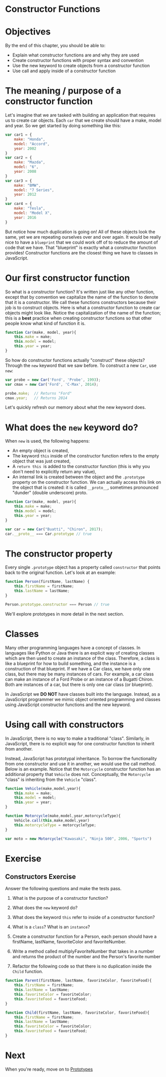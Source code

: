 # Constructor Functions

# Objectives

By the end of this chapter, you should be able to:

- Explain what constructor functions are and why they are used
- Create constructor functions with proper syntax and convention
- Use the new keyword to create objects from a constructor function
- Use call and apply inside of a constructor function

# The meaning / purpose of a constructor function

Let's imagine that we are tasked with building an application that requires us to create car objects. Each `car` that we create should have a make, model and year. So we get started by doing something like this:

```js
var car1 = {
    make: "Honda",
    model: "Accord",
    year: 2002
}
var car2 = {
    make: "Mazda",
    model: "6",
    year: 2008
}
var car3 = {
    make: "BMW",
    model: "7 Series",
    year: 2012
}
var car4 = {
    make: "Tesla",
    model: "Model X",
    year: 2016
}
```

But notice how much duplication is going on! All of these objects look the same, yet we are repeating ourselves over and over again. It would be really nice to have a `blueprint` that we could work off of to reduce the amount of code that we have. That "blueprint" is exactly what a constructor function provides! Constructor functions are the closest thing we have to classes in JavaScript.

# Our first constructor function

So what is a constructor function? It's written just like any other function, except that by convention we capitalize the name of the function to denote that it is a constructor. We call these functions constructors because their job is to construct objects. Here is what a constructor function to create car objects might look like. Notice the capitalization of the name of the function; this is a **best** practice when creating constructor functions so that other people know what kind of function it is.

```js
function Car(make, model, year){
    this.make = make;
    this.model = model;
    this.year = year;
}
```

So how do constructor functions actually "construct" these objects? Through the `new` keyword that we saw before. To construct a new `Car`, use `new`:

```js
var probe = new Car('Ford', 'Probe', 1993);
var cmax = new Car('Ford', 'C-Max', 2014);

probe.make;  // Returns "Ford"
cmax.year;   // Returns 2014
```

Let's quickly refresh our memory about what the new keyword does.

# What does the `new` keyword do?

When `new` is used, the following happens:

- An empty object is created,
- The keyword `this` inside of the constructor function refers to the empty object that was just created,
- A `return this `is added to the constructor function (this is why you don't need to explicitly return any value),
- An internal link is created between the object and the `.prototype` property on the constructor function. We can actually access this link on the object that is created: it is called `__proto__`, sometimes pronounced "dunder" (double underscore) proto.

```js
function Car(make, model, year){
    this.make = make;
    this.model = model;
    this.year = year;
}

var car = new Car("Buatti", "Chiron", 2017);
car.__proto__ === Car.prototype // true
```

# The constructor property

Every single `.prototype` object has a property called `constructor` that points back to the original function. Let's look at an example:

```js
function Person(firstName, lastName) {
    this.firstName = firstName;
    this.lastName = lastName;
}

Person.prototype.constructor === Person // true
```

We'll explore prototypes in more detail in the next section.

# Classes

Many other programming languages have a concept of classes. In languages like Python or Java there is an explicit way of creating classes which are then used to create an instance of the class. Therefore, a class is like a blueprint for how to build something, and the instance is a construction of that blueprint. If we have a Car class, we have only one class, but there may be many instances of cars. For example, a car class can make an instance of a Ford Probe or an instance of a Bugatti Chiron. Both are instances of a car, but there is only one car class (or blueprint).

In JavaScript we **DO NOT** have classes built into the language. Instead, as a JavaScript programmer we mimic object oriented programming and classes using JavaScript constructor functions and the new keyword.

# Using call with constructors

In JavaScript, there is no way to make a traditional "class". Similarly, in JavaScript, there is no explicit way for one constructor function to inherit from another.

Instead, JavaScript has prototypal inheritance. To borrow the functionality from one constructor and use it in another, we would use the call method. Below is an example. Notice that the `Motorcycle` constructor function has an additional property that `Vehicle` does not. Conceptually, the `Motorcycle` "class" is inheriting from the `Vehicle` "class".

```js
function Vehicle(make,model,year){
    this.make = make;
    this.model = model;
    this.year = year;
}

function Motorcycle(make,model,year,motorcycleType){
    Vehicle.call(this,make,model,year)
    this.motorcycleType = motorcycleType;
}

var moto = new Motorcycle("Kawasaki", "Ninja 500", 2006, "Sports")
```

# Exercise

## Constructors Exercise

Answer the following questions and make the tests pass.

1. What is the purpose of a constructor function? 

2. What does the `new` keyword do?

3. What does the keyword `this` refer to inside of a constructor function? 

4. What is a `class`? What is an `instance`?

5. Create a constructor function for a Person, each person should have a firstName, lastName, favoriteColor and favoriteNumber.

6. Write a method called multiplyFavoriteNumber that takes in a number and returns the product of the number and the Person's favorite number

7. Refactor the following code so that there is no duplication inside the `Child` function.

```javascript
function Parent(firstName, lastName, favoriteColor, favoriteFood){
    this.firstName = firstName;
    this.lastName = lastName;
    this.favoriteColor = favoriteColor;
    this.favoriteFood = favoriteFood;
}

function Child(firstName, lastName, favoriteColor, favoriteFood){
    this.firstName = firstName;
    this.lastName = lastName;
    this.favoriteColor = favoriteColor;
    this.favoriteFood = favoriteFood;
}
```

# Next

When you're ready, move on to [Prototypes](./08-prototypes.md)